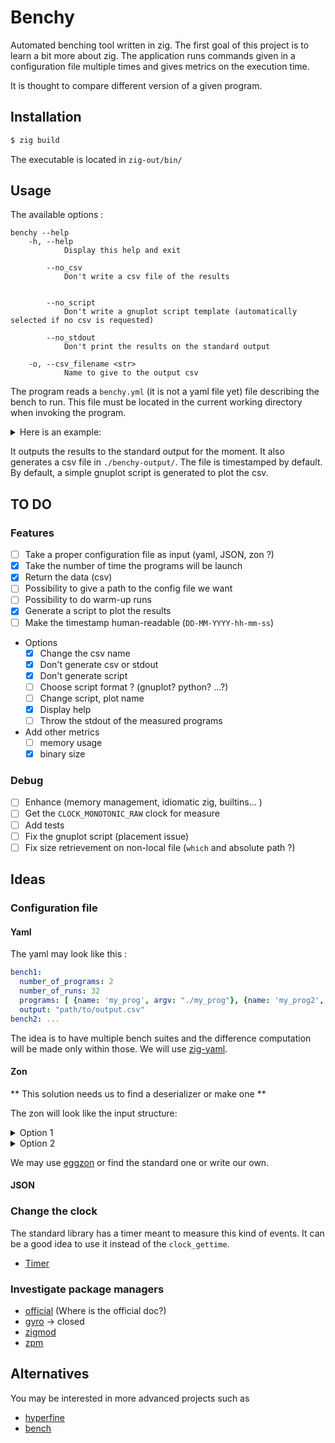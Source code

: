 # Benchy

Automated benching tool written in zig. The first goal of this project is to learn a bit more about zig.
The application runs commands given in a configuration file multiple times and gives metrics on the execution time.

It is thought to compare different version of a given program.

## Installation

```bash
$ zig build
```
The executable is located in `zig-out/bin/`

## Usage

The available options :
```
benchy --help
    -h, --help
            Display this help and exit

        --no_csv
            Don't write a csv file of the results

 
        --no_script
            Don't write a gnuplot script template (automatically selected if no csv is requested)       
        
        --no_stdout
            Don't print the results on the standard output

    -o, --csv_filename <str>
            Name to give to the output csv
```

The program reads a `benchy.yml` (it is not a yaml file yet) file describing the bench to run.
This file must be located in the current working directory when invoking the program.

<details>
<summary> Here is an example: </summary>

```
10         <---- number of run for each program
2          <---- number of prorams to run
./my_prog  <---- commands to run
./my_prog2 
```

</details>

It outputs the results to the standard output for the moment.
It also generates a csv file in `./benchy-output/`. The file is timestamped by default.
By default, a simple gnuplot script is generated to plot the csv.

## TO DO

### Features

- [ ] Take a proper configuration file as input (yaml, JSON, zon ?)
- [X] Take the number of time the programs will be launch
- [X] Return the data (csv)
- [ ] Possibility to give a path to the config file we want
- [ ] Possibility to do warm-up runs
- [X] Generate a script to plot the results
- [ ] Make the timestamp human-readable (`DD-MM-YYYY-hh-mm-ss`)
- Options
    - [X] Change the csv name
    - [X] Don't generate csv or stdout
    - [X] Don't generate script
    - [ ] Choose script format ? (gnuplot? python? ...?)
    - [ ] Change script, plot name
    - [X] Display help
    - [ ] Throw the stdout of the measured programs
- Add other metrics
    - [ ] memory usage
    - [X] binary size

### Debug

- [ ] Enhance (memory management, idiomatic zig, builtins... )
- [ ] Get the `CLOCK_MONOTONIC_RAW` clock for measure
- [ ] Add tests
- [ ] Fix the gnuplot script (placement issue)
- [ ] Fix size retrievement on non-local file (`which` and absolute path ?)

## Ideas

### Configuration file

#### Yaml

The yaml may look like this :

```yaml
bench1:
  number_of_programs: 2
  number_of_runs: 32
  programs: [ {name: 'my_prog', argv: "./my_prog"}, {name: 'my_prog2', argv: "./my_prog2"}]
  output: "path/to/output.csv"
bench2: ...
```

The idea is to have multiple bench suites and the difference computation will be made only within those.
We will use [zig-yaml](https://github.com/kubkon/zig-yaml).

#### Zon

** This solution needs us to find a deserializer or make one **

The zon will look like the input structure:

<details>
<summary> Option 1 </summary>

```zig
.{
    .name = "name of the bench",
    .nb_run = nombre de runs,
    .names = .{ "name of", "the programs" },
    .argvs = .{ 
        .{"./prog1"}, 
        .{"./prog2", "arg1", "arg2"}
    },
}
```

</details>

<details>
<summary> Option 2 </summary>

```zig
.{
    .name = "name of the bench",
    .nb_run = nombre de runs,
    .tests = .{
        .{
            .name = "name of",
            .argv = .{"./prog1"},
        },
        .{
            .name = "the program",
            .argv = .{ "./prog1", "arg1", "arg2" },
        },
    },
}
```

</details>

We may use [eggzon](https://github.com/ziglibs/eggzon) or find the standard one or write our own.

#### JSON

### Change the clock

The standard library has a timer meant to measure this kind of events.
It can be a good idea to use it instead of the `clock_gettime`.
- [Timer](https://ziglang.org/documentation/master/std/#A;std:time.Timer)

### Investigate package managers

- [official](https://kassane.github.io/2023/05/03/zig-pkg/) (Where is the official doc?)
- [gyro](https://github.com/mattnite/gyro) → closed
- [zigmod](https://github.com/nektro/zigmod)
- [zpm](https://github.com/zigtools/zpm)

## Alternatives

You may be interested in more advanced projects such as
- [hyperfine](https://github.com/sharkdp/hyperfine)
- [bench](https://github.com/Gabriella439/bench)
